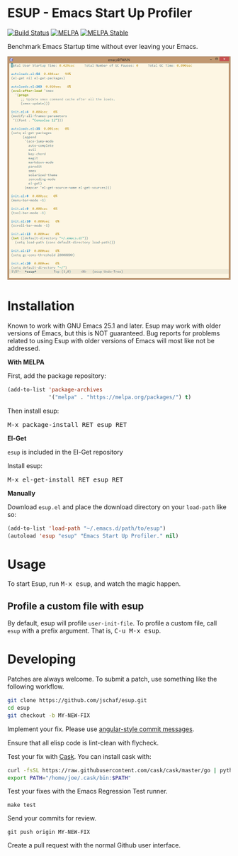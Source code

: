 ESUP - Emacs Start Up Profiler
==============================

[![Build Status][actions badge]][actions link]
[![MELPA][melpa badge]][melpa link]
[![MELPA Stable][melpa-s badge]][melpa-s link]

Benchmark Emacs Startup time without ever leaving your Emacs.

<p align="center">
  <img src="./esup-screenshot.png" width="512" height="504"/>
</p>

Installation
============

Known to work with GNU Emacs 25.1 and later. Esup may work with
older versions of Emacs, but this is NOT guaranteed. Bug reports
for problems related to using Esup with older versions of
Emacs will most like not be addressed.

**With MELPA**

First, add the package repository:

```lisp
(add-to-list 'package-archives
             '("melpa" . "https://melpa.org/packages/") t)
```

Then install esup:

<kbd>M-x package-install RET esup RET</kbd>

**El-Get**

`esup` is included in the El-Get repository

Install esup:

<kbd>M-x el-get-install RET esup RET</kbd>

**Manually**

Download `esup.el` and place the download directory on your
`load-path` like so:

```lisp
(add-to-list 'load-path "~/.emacs.d/path/to/esup")
(autoload 'esup "esup" "Emacs Start Up Profiler." nil)
```

Usage
=====

To start Esup, run <kbd>M-x esup</kbd>, and watch the magic happen.

## Profile a custom file with esup

By default, esup will profile `user-init-file`.  To profile a custom
file, call `esup` with a prefix argument.  That is, <kbd>C-u M-x esup</kbd>.


Developing
==========

Patches are always welcome.  To submit a patch, use something like the following
workflow.

``` sh
git clone https://github.com/jschaf/esup.git
cd esup
git checkout -b MY-NEW-FIX
```

Implement your fix.  Please use [angular-style commit messages](https://github.com/angular/angular.js/blob/master/CONTRIBUTING.md#-git-commit-guidelines).

Ensure that all elisp code is lint-clean with flycheck.

Test your fix with [Cask](https://github.com/cask/cask).  You can install cask with:

``` sh
curl -fsSL https://raw.githubusercontent.com/cask/cask/master/go | python
export PATH="/home/joe/.cask/bin:$PATH"

```

Test your fixes with the Emacs Regression Test runner.


```
make test
```

Send your commits for review.

```
git push origin MY-NEW-FIX
```

Create a pull request with the normal Github user interface.

[actions badge]: https://github.com/jschaf/esup/workflows/build/badge.svg
[actions link]: https://github.com/jschaf/esup/actions
[melpa badge]: http://melpa.org/packages/esup-badge.svg
[melpa link]: http://melpa.org/#/esup
[melpa-s badge]: https://stable.melpa.org/packages/esup-badge.svg
[melpa-s link]: https://stable.melpa.org/#/esup
